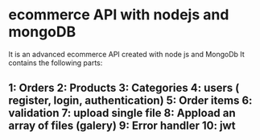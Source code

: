 # ecommerce API with nodejs and mongoDB
It is an advanced ecommerce API created with node js and MongoDb
It contains the following parts:
<h2>
1: Orders
2: Products
3: Categories
4: users ( register, login, authentication)
5: Order items
6: validation
7: upload single file
8: Appload an array of files (galery)
9: Error handler
10: jwt
        </h2>
